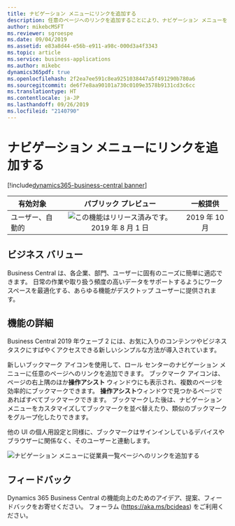 ```yaml
---
title: ナビゲーション メニューにリンクを追加する
description: 任意のページへのリンクを追加することにより、ナビゲーション メニューをパーソナライズします。
author: mikebcMSFT
ms.reviewer: sgroespe
ms.date: 09/04/2019
ms.assetid: e83a8d44-e56b-e911-a98c-000d3a4f3343
ms.topic: article
ms.service: business-applications
ms.author: mikebc
dynamics365pdf: true
ms.openlocfilehash: 2f2ea7ee591c8ea9251038447a5f491290b780a6
ms.sourcegitcommit: de6f7e8aa90101a730c0109e3578b9131cd3c6cc
ms.translationtype: HT
ms.contentlocale: ja-JP
ms.lasthandoff: 09/26/2019
ms.locfileid: "2140790"
---
```

# <a name="add-links-to-your-navigation-menu"></a>ナビゲーション メニューにリンクを追加する
[!include[dynamics365-business-central banner](../includes/dynamics365-business-central.md)]

| 有効対象    |  パブリック プレビュー | 一般提供 | 
| ---------- | :----------: |:----------: |
|ユーザー、自動的|![この機能はリリース済みです。](/dynamics365-release-plan/media/green-checkmark.png "この機能はリリース済みです。") 2019 年 8 月 1 日| 2019 年 10 月|


## <a name="business-value"></a>ビジネス バリュー
<!-- bv start -->
Business Central は、各企業、部門、ユーザーに固有のニーズに簡単に適応できます。 日常の作業や取り扱う頻度の高いデータをサポートするようにワークスペースを最適化する、あらゆる機能がデスクトップ ユーザーに提供されます。
<!-- bv end -->



## <a name="feature-details"></a>機能の詳細
<!--feature detail start -->
Business Central 2019 年ウェーブ 2 には、お気に入りのコンテンツやビジネス タスクにすばやくアクセスできる新しいシンプルな方法が導入されています。

新しいブックマーク アイコンを使用して、ロール センターのナビゲーション メニューに任意のページへのリンクを追加できます。 ブックマーク アイコンは、ページの右上隅のほか**操作アシスト** ウィンドウにも表示され、複数のページを効率的にブックマークできます。 **操作アシスト**ウィンドウで見つかるページであればすべてブックマークできます。 ブックマークした後は、ナビゲーション メニューをカスタマイズしてブックマークを並べ替えたり、類似のブックマークをグループ化したりできます。

他の UI の個人用設定と同様に、ブックマークはサインインしているデバイスやブラウザーに関係なく、そのユーザーと連動します。
<!--feature detail end -->

![ナビゲーション メニューに従業員一覧ページへのリンクを追加する](media/Bookmark.PNG "ナビゲーション メニューに従業員一覧ページへのリンクを追加する")
<!-- Picture 1 -->







## <a name="tell-us-what-you-think"></a>フィードバック
Dynamics 365 Business Central の機能向上のためのアイデア、提案、フィードバックをお寄せください。 フォーラム (https://aka.ms/bcideas) をご利用ください。



